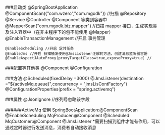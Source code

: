 
###启动类
    @SpringBootApplication
    @ComponentScan({"com.wzero","com.mgodk"}) //扫描 @Repository @Service @Controller @Component 等类到容器中
    @MapperScan("com.mgodk.biz.mapper") //扫描 mapper 接口，生成实现类及注入容器中（在非主程序下的包不能使用 @Mapper）
    @EnableTransactionManagement //开启 事务管理
    
    @EnableScheduling //开启 定时任务
    @EnableJms //开启 扫描触发使用@JmsListener注解的方法，创建消息监听器容器
    @EnableAspectJAutoProxy(proxyTargetClass=true,exposeProxy=true) //
    
###配置等其他类
    @Component
    @Configuration
    
###方法
    @Scheduled(fixedDelay =3000)
    @JmsListener(destination ="${activeMq.queue}",concurrency = "jmsLisContFactory")
    @ConfigurationProperties(prefix = "spring.activemq")

###属性
    @JsonIgnore //序列号忽略该字段


######ActiveMq 使用
    SpringBootApplication:@ComponentScan @EnableScheduling
    MqProducer:@Component @Scheduled
    MqCustomer:@Component @JmsListener
    *需要扫描到组件才能有作用，可以通过定时器进行发送消息，消费者自动接收消息


